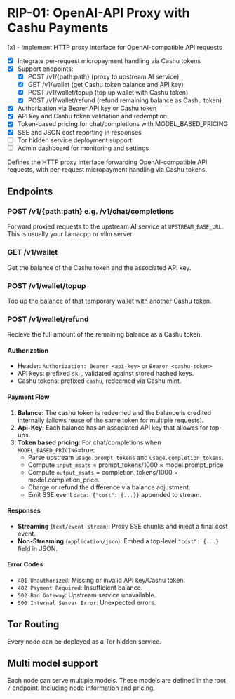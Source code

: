 # RIP-01: OpenAI-API Proxy with Cashu Payments

[x] - Implement HTTP proxy interface for OpenAI-compatible API requests

- [x] Integrate per-request micropayment handling via Cashu tokens
- [x] Support endpoints:
  - [x] POST /v1/{path:path} (proxy to upstream AI service)
  - [x] GET /v1/wallet (get Cashu token balance and API key)
  - [x] POST /v1/wallet/topup (top up wallet with Cashu token)
  - [x] POST /v1/wallet/refund (refund remaining balance as Cashu token)
- [x] Authorization via Bearer API key or Cashu token
- [x] API key and Cashu token validation and redemption
- [x] Token-based pricing for chat/completions with MODEL_BASED_PRICING
- [x] SSE and JSON cost reporting in responses
- [ ] Tor hidden service deployment support
- [ ] Admin dashboard for monitoring and settings

Defines the HTTP proxy interface forwarding OpenAI-compatible API requests, with per-request micropayment handling via Cashu tokens.

## Endpoints

### POST /v1/{path:path} e.g. /v1/chat/completions

Forward proxied requests to the upstream AI service at `UPSTREAM_BASE_URL`.
This is usually your llamacpp or vllm server.

### GET /v1/wallet

Get the balance of the Cashu token and the associated API key.

### POST /v1/wallet/topup

Top up the balance of that temporary wallet with another Cashu token.

### POST /v1/wallet/refund

Recieve the full amount of the remaining balance as a Cashu token.

#### Authorization

- Header: `Authorization: Bearer <api-key>` or `Bearer <cashu-token>`
- API keys: prefixed `sk-`, validated against stored hashed keys.
- Cashu tokens: prefixed `cashu`, redeemed via Cashu mint.

#### Payment Flow

1. **Balance**: The cashu token is redeemed and the balance is credited internally (allows reuse of the same token for multiple requests).
2. **Api-Key**: Each balance has an associated API key that allowes for top-ups.
3. **Token based pricing**: For chat/completions when `MODEL_BASED_PRICING`=true:
   - Parse upstream `usage.prompt_tokens` and `usage.completion_tokens`.
   - Compute `input_msats` = prompt_tokens/1000 × model.prompt_price.
   - Compute `output_msats` = completion_tokens/1000 × model.completion_price.
   - Charge or refund the difference via balance adjustment.
   - Emit SSE event `data: {"cost": {...}}` appended to stream.

#### Responses

- **Streaming** (`text/event-stream`): Proxy SSE chunks and inject a final cost event.
- **Non-Streaming** (`application/json`): Embed a top-level `"cost": {...}` field in JSON.

#### Error Codes

- `401 Unauthorized`: Missing or invalid API key/Cashu token.
- `402 Payment Required`: Insufficient balance.
- `502 Bad Gateway`: Upstream service unavailable.
- `500 Internal Server Error`: Unexpected errors.

## Tor Routing

Every node can be deployed as a Tor hidden service.

## Multi model support

Each node can serve multiple models.
These models are defined in the root `/` endpoint.
Including node information and pricing.
